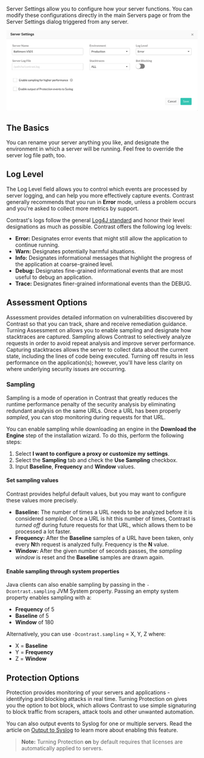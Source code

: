 <!--
title: "Server Settings"
description: "Overview of server settings"
tags: "user server settings"
-->

Server Settings allow you to configure how your server functions. You can modify these configurations directly in the main Servers page or from the Server Settings dialog triggered from any server. 

<a href="assets/images/Individual_Server_Settings.png" rel="lightbox" title="Server Settings"><img class="thumbnail" src="assets/images/Individual_Server_Settings.png"/></a>

## The Basics
You can rename your server anything you like, and designate the environment in which a server will be running. Feel free to override the server log file path, too.

## Log Level
The Log Level field allows you to control which events are processed by server logging, and can help you more effectively capture events. Contrast generally recommends that you run in **Error** mode, unless a problem occurs and you're asked to collect more metrics by support.

Contrast's logs follow the general [Log4J standard](https://logging.apache.org/log4j/1.2/apidocs/org/apache/log4j/Level.html) and honor their level designations as much as possible. Contrast offers the following log levels:

* **Error:** Designates error events that might still allow the application to continue running.
* **Warn:** Designates potentially harmful situations.
* **Info:** Designates informational messages that highlight the progress of the application at coarse-grained level.
* **Debug:** Designates fine-grained informational events that are most useful to debug an application.
* **Trace:** Designates finer-grained informational events than the DEBUG.

## Assessment Options
Assessment provides detailed information on vulnerabilities discovered by Contrast so that you can track, share and receive remediation guidance. Turning Assessment on allows you to enable sampling and designate how stacktraces are captured. Sampling allows Contrast to selectively analyze requests in order to avoid repeat analysis and improve server performance. Capturing stacktraces allows the server to collect data about the current state, including the lines of code being executed. Turning <!-- samping ? --> off results in less performance on the application(s); however, you'll have less clarity on where underlying security issues are occurring.

### Sampling
Sampling is a mode of operation in Contrast that greatly reduces the runtime performance penalty of the security analysis by eliminating redundant analysis on the same URLs. Once a URL has been properly *sampled*, you can stop monitoring during requests for that URL.

You can enable sampling while downloading an engine in the **Download the Engine** step of the installation wizard. To do this, perform the following steps:

1. Select **I want to configure a proxy or customize my settings**.
2. Select the **Sampling** tab and check the **Use Sampling** checkbox.
3. Input **Baseline**, **Frequency** and **Window** values.

#### Set sampling values
Contrast provides helpful default values, but you may want to configure these values more precisely.

* **Baseline:** The number of times a URL needs to be analyzed before it is considered *sampled*. Once a URL is hit this number of times, Contrast is *turned off* during future requests for that URL, which allows them to be processed a lot faster. 
* **Frequency:** After the **Baseline** samples of a URL have been taken, only every **N**th request is analyzed fully. Frequency is the **N** value.
* **Window:** After the given number of seconds passes, the *sampling window* is reset and the **Baseline** samples are drawn again.

#### Enable sampling through system properties
Java clients can also enable sampling by passing in the ```-Dcontrast.sampling``` JVM System property. Passing an empty system property enables sampling with a:

* **Frequency** of 5
* **Baseline** of 5
* **Window** of 180 

Alternatively, you can use ```-Dcontrast.sampling``` = X, Y, Z where: 

* X = **Baseline**
* Y = **Frequency** 
* Z = **Window**

## Protection Options
Protection provides monitoring of your servers and applications - identifying and blocking attacks in real time. Turning Protection on gives you the option to bot block, which allows Contrast to use simple signaturing to block traffic from scrapers, attack tools and other unwanted automation.

You can also output events to Syslog for one or multiple servers. Read the article on [Output to Syslog](user-servers.html#syslog) to learn more about enabling this feature.

>**Note:** Turning Protection **on** by default requires that licenses are automatically applied to servers.

